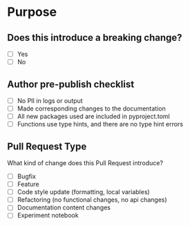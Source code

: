 # Purpose
<!-- Describe the intention of the changes being proposed. What problem does it solve or functionality does it add? -->

## Does this introduce a breaking change?
<!-- Mark one with an "x". -->

* [ ] Yes
* [ ] No

## Author pre-publish checklist
<!-- Please check check before publishing PR using "x". -->

* [ ] No PII in logs or output
* [ ] Made corresponding changes to the documentation
* [ ] All new packages used are included in pyproject.toml
* [ ] Functions use type hints, and there are no type hint errors

## Pull Request Type

What kind of change does this Pull Request introduce?
<!-- Please check the one that applies to this PR using "x". -->

* [ ] Bugfix
* [ ] Feature
* [ ] Code style update (formatting, local variables)
* [ ] Refactoring (no functional changes, no api changes)
* [ ] Documentation content changes
* [ ] Experiment notebook
